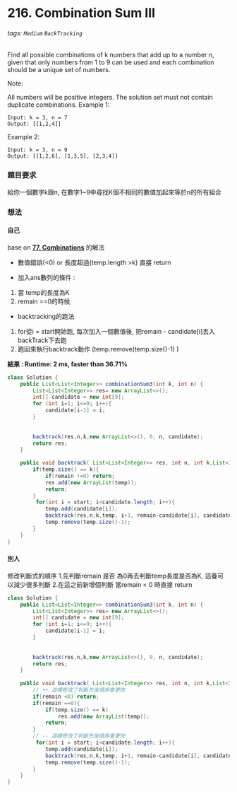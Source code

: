 # 216. Combination Sum III
###### tags: `Medium` `BackTracking`

Find all possible combinations of k numbers that add up to a number n, given that only numbers from 1 to 9 can be used and each combination should be a unique set of numbers.

Note:

All numbers will be positive integers.
The solution set must not contain duplicate combinations.
Example 1:
```
Input: k = 3, n = 7
Output: [[1,2,4]]
```
Example 2:
```
Input: k = 3, n = 9
Output: [[1,2,6], [1,3,5], [2,3,4]]
```

### 題目要求
給你一個數字k跟n, 在數字1~9中尋找K個不相同的數值加起來等於n的所有組合

### 想法
#### 自己
base on [**77. Combinations**](https://leetcode.com/problems/combinations/) 的解法

- 數值錯誤(<0) or 長度超過(temp.length >k) 直接 return

- 加入ans數列的條件 : 
1. 當 temp的長度為K
2. remain ==0的時候

- backtracking的跑法
1. for從i = start開始跑, 每次加入一個數值後, 把remain - candidate[i]丟入backTrack下去跑
2. 跑回來執行backtrack動作 (temp.remove(temp.size()-1) )

**結果 : Runtime: 2 ms, faster than 36.71%**
```java
class Solution {
    public List<List<Integer>> combinationSum3(int k, int n) {
        List<List<Integer>> res= new ArrayList<>();
        int[] candidate = new int[9];
        for (int i=1; i<=9; i++){
            candidate[i-1] = i;
        }
        
        
        backtrack(res,n,k,new ArrayList<>(), 0, n, candidate);
        return res;
    }
    
    public void backtrack( List<List<Integer>> res, int n, int k,List<Integer> temp, int start, int remain, int[] candidate) {
        if(temp.size() == k){
            if(remain !=0) return;
            res.add(new ArrayList(temp));
            return;
        }
         for(int i = start; i<candidate.length; i++){
            temp.add(candidate[i]);
            backtrack(res,n,k,temp, i+1, remain-candidate[i], candidate);
            temp.remove(temp.size()-1);
        }
    }
}
```

#### 別人
修改判斷式的順序
1.先判斷remain 是否 為0再去判斷temp長度是否為K, 這養可以減少很多判斷
2.在這之前新增個判斷 當remain < 0 時直接 return

```java
class Solution {
    public List<List<Integer>> combinationSum3(int k, int n) {
        List<List<Integer>> res= new ArrayList<>();
        int[] candidate = new int[9];
        for (int i=1; i<=9; i++){
            candidate[i-1] = i;
        }
        
        
        backtrack(res,n,k,new ArrayList<>(), 0, n, candidate);
        return res;
    }
    
    public void backtrack( List<List<Integer>> res, int n, int k,List<Integer> temp, int start, int remain, int[] candidate) {
        // ++ 這裡修改了判斷先後順序會更快
        if(remain <0) return;
        if(remain ==0){
            if(temp.size() == k)
                res.add(new ArrayList(temp));
            return;
        }
        // -- 這裡修改了判斷先後順序會更快
         for(int i = start; i<candidate.length; i++){
            temp.add(candidate[i]);
            backtrack(res,n,k,temp, i+1, remain-candidate[i], candidate);
            temp.remove(temp.size()-1);
        }
    }
}
```